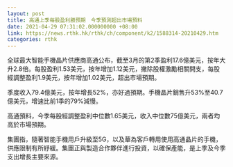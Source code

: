 ```yaml
---
layout: post
title: 高通上季每股盈利勝預期　今季預測超出市場預料
date: 2021-04-29 07:31:02.000000000 +08:00
link: https://news.rthk.hk/rthk/ch/component/k2/1588314-20210429.htm
categories: rthk
---
```


全球最大智能手機晶片供應商高通公布，截至3月的第2季盈利17.6億美元，按年大升2.8倍。每股盈利1.53美元，按年增加1.12美元，撇除股權激勵相關開支，每股經調整盈利1.9美元，按年增加1.02美元，超出市場預期。

季度收入79.4億美元，按年增長52%，亦好過預期。手機晶片銷售升53%至40.7億美元，增速比前1季的79%減慢。

高通預料，今季每股經調整盈利中位數1.65美元，收入中位數75億美元，兩者均高於市場預期。

集團指，隨著智能手機用戶升級至5G，以及華為客戶轉用使用高通晶片的手機，供應限制有所紓緩。集團正與製造合作夥伴進行投資，以確保產能，是上季及今季支出增長主要來源。
